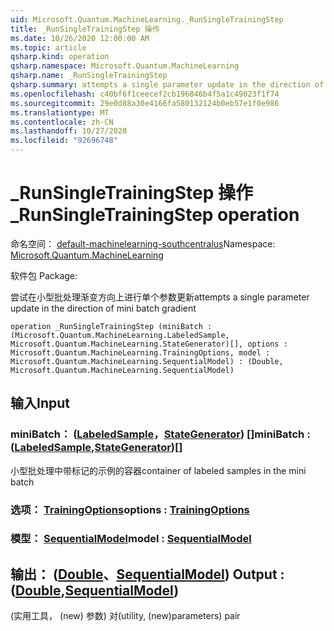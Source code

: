 ```yaml
---
uid: Microsoft.Quantum.MachineLearning._RunSingleTrainingStep
title: _RunSingleTrainingStep 操作
ms.date: 10/26/2020 12:00:00 AM
ms.topic: article
qsharp.kind: operation
qsharp.namespace: Microsoft.Quantum.MachineLearning
qsharp.name: _RunSingleTrainingStep
qsharp.summary: attempts a single parameter update in the direction of mini batch gradient
ms.openlocfilehash: c40bf6f1ceecef2cb196846b4f5a1c49023f1f74
ms.sourcegitcommit: 29e0d88a30e4166fa580132124b0eb57e1f0e986
ms.translationtype: MT
ms.contentlocale: zh-CN
ms.lasthandoff: 10/27/2020
ms.locfileid: "92696748"
---
```

# <a name="_runsingletrainingstep-operation"></a><span data-ttu-id="4cc17-102">_RunSingleTrainingStep 操作</span><span class="sxs-lookup"><span data-stu-id="4cc17-102">_RunSingleTrainingStep operation</span></span>

<span data-ttu-id="4cc17-103">命名空间： [default-machinelearning-southcentralus](xref:Microsoft.Quantum.MachineLearning)</span><span class="sxs-lookup"><span data-stu-id="4cc17-103">Namespace: [Microsoft.Quantum.MachineLearning](xref:Microsoft.Quantum.MachineLearning)</span></span>

<span data-ttu-id="4cc17-104">软件包 [](https://nuget.org/packages/)</span><span class="sxs-lookup"><span data-stu-id="4cc17-104">Package: [](https://nuget.org/packages/)</span></span>


<span data-ttu-id="4cc17-105">尝试在小型批处理渐变方向上进行单个参数更新</span><span class="sxs-lookup"><span data-stu-id="4cc17-105">attempts a single parameter update in the direction of mini batch gradient</span></span>

```qsharp
operation _RunSingleTrainingStep (miniBatch : (Microsoft.Quantum.MachineLearning.LabeledSample, Microsoft.Quantum.MachineLearning.StateGenerator)[], options : Microsoft.Quantum.MachineLearning.TrainingOptions, model : Microsoft.Quantum.MachineLearning.SequentialModel) : (Double, Microsoft.Quantum.MachineLearning.SequentialModel)
```


## <a name="input"></a><span data-ttu-id="4cc17-106">输入</span><span class="sxs-lookup"><span data-stu-id="4cc17-106">Input</span></span>

### <a name="minibatch--labeledsamplestategenerator"></a><span data-ttu-id="4cc17-107">miniBatch： ([LabeledSample](xref:Microsoft.Quantum.MachineLearning.LabeledSample)，[StateGenerator](xref:Microsoft.Quantum.MachineLearning.StateGenerator)) []</span><span class="sxs-lookup"><span data-stu-id="4cc17-107">miniBatch : ([LabeledSample](xref:Microsoft.Quantum.MachineLearning.LabeledSample),[StateGenerator](xref:Microsoft.Quantum.MachineLearning.StateGenerator))[]</span></span>

<span data-ttu-id="4cc17-108">小型批处理中带标记的示例的容器</span><span class="sxs-lookup"><span data-stu-id="4cc17-108">container of labeled samples in the mini batch</span></span>


### <a name="options--trainingoptions"></a><span data-ttu-id="4cc17-109">选项： [TrainingOptions](xref:Microsoft.Quantum.MachineLearning.TrainingOptions)</span><span class="sxs-lookup"><span data-stu-id="4cc17-109">options : [TrainingOptions](xref:Microsoft.Quantum.MachineLearning.TrainingOptions)</span></span>




### <a name="model--sequentialmodel"></a><span data-ttu-id="4cc17-110">模型： [SequentialModel](xref:Microsoft.Quantum.MachineLearning.SequentialModel)</span><span class="sxs-lookup"><span data-stu-id="4cc17-110">model : [SequentialModel](xref:Microsoft.Quantum.MachineLearning.SequentialModel)</span></span>





## <a name="output--doublesequentialmodel"></a><span data-ttu-id="4cc17-111">输出： ([Double](xref:microsoft.quantum.lang-ref.double)、[SequentialModel](xref:Microsoft.Quantum.MachineLearning.SequentialModel)) </span><span class="sxs-lookup"><span data-stu-id="4cc17-111">Output : ([Double](xref:microsoft.quantum.lang-ref.double),[SequentialModel](xref:Microsoft.Quantum.MachineLearning.SequentialModel))</span></span>

<span data-ttu-id="4cc17-112"> (实用工具， (new) 参数) 对</span><span class="sxs-lookup"><span data-stu-id="4cc17-112">(utility, (new)parameters) pair</span></span>